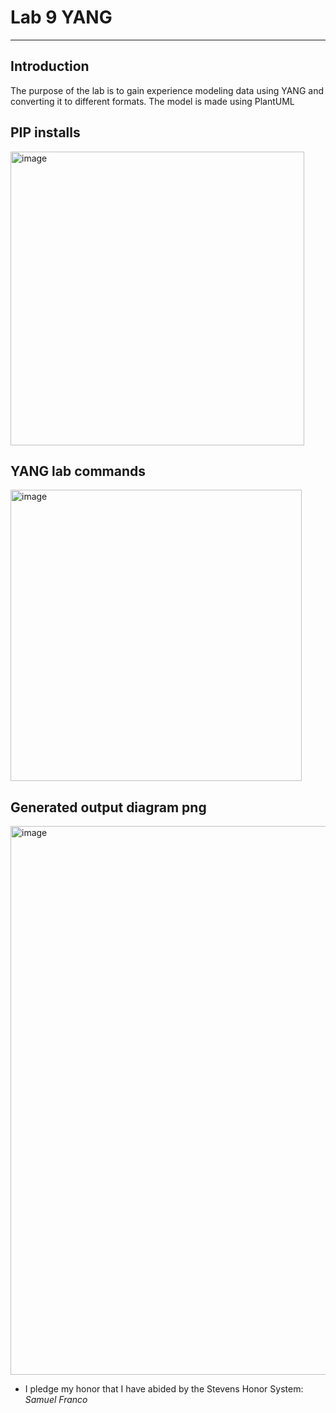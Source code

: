 # Lab 9 YANG
---

## Introduction
The purpose of the lab is to gain experience modeling data using YANG and converting it to different formats. The model is made using PlantUML
## PIP installs
<img width="470" alt="image" src="https://github.com/user-attachments/assets/d1d6944d-1a5d-46d6-af27-557b972b27f5" />

## YANG lab commands 
<img width="466" alt="image" src="https://github.com/user-attachments/assets/d0c1cf56-bc25-46e4-af88-d2d8ee8fd5c3" />


## Generated output diagram png
<img width="878" alt="image" src="https://github.com/user-attachments/assets/f2469daf-9742-4230-abd4-8090d8e3d43d" />





- I pledge my honor that I have abided by the Stevens Honor System: _Samuel Franco_
